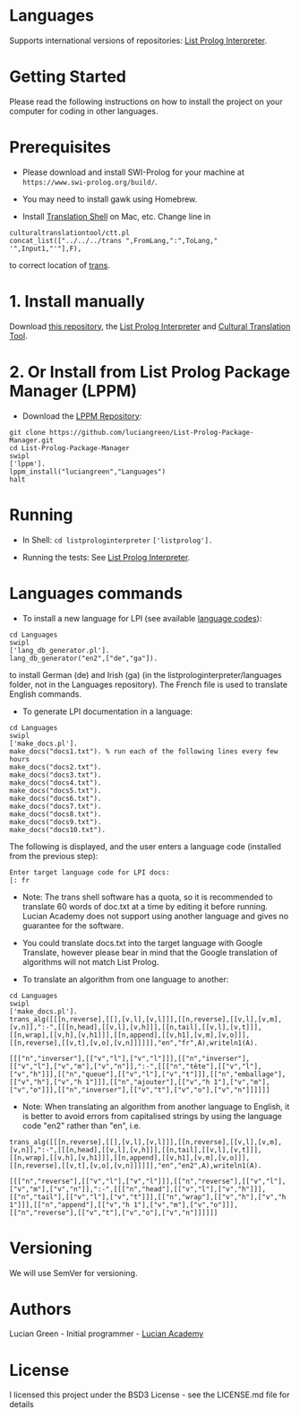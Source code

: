 # Languages

Supports international versions of repositories: <a href="https://github.com/luciangreen/listprologinterpreter">List Prolog Interpreter</a>.

# Getting Started

Please read the following instructions on how to install the project on your computer for coding in other languages.

# Prerequisites

* Please download and install SWI-Prolog for your machine at `https://www.swi-prolog.org/build/`.

* You may need to install gawk using Homebrew.

* Install <a href="https://github.com/soimort/translate-shell">Translation Shell</a> on Mac, etc.
Change line in
```
culturaltranslationtool/ctt.pl
concat_list(["../../../trans ",FromLang,":",ToLang," '",Input1,"'"],F),
```
to correct location of <a href="https://github.com/soimort/translate-shell">trans</a>.

# 1. Install manually

Download <a href="http://github.com/luciangreen/Languages/">this repository</a>, the <a href="https://github.com/luciangreen/listprologinterpreter">List Prolog Interpreter</a> and <a href="https://github.com/luciangreen/culturaltranslationtool">Cultural Translation Tool</a>.

# 2. Or Install from List Prolog Package Manager (LPPM)

* Download the <a href="https://github.com/luciangreen/List-Prolog-Package-Manager">LPPM Repository</a>:

```
git clone https://github.com/luciangreen/List-Prolog-Package-Manager.git
cd List-Prolog-Package-Manager
swipl
['lppm'].
lppm_install("luciangreen","Languages")
halt
```

# Running

* In Shell:
`cd listprologinterpreter`
`['listprolog'].`    

* Running the tests: See <a href="https://github.com/luciangreen/listprologinterpreter">List Prolog Interpreter</a>.

# Languages commands

* To install a new language for LPI (see available <a href="https://github.com/soimort/translate-shell">language codes</a>):
```
cd Languages
swipl
['lang_db_generator.pl'].
lang_db_generator("en2",["de","ga"]).
```
to install German (de) and Irish (ga) (in the listprologinterpreter/languages folder, not in the Languages repository).  The French file is used to translate English commands.

* To generate LPI documentation in a language:
```
cd Languages
swipl
['make_docs.pl'].
make_docs("docs1.txt"). % run each of the following lines every few hours
make_docs("docs2.txt").
make_docs("docs3.txt").
make_docs("docs4.txt").
make_docs("docs5.txt").
make_docs("docs6.txt").
make_docs("docs7.txt").
make_docs("docs8.txt").
make_docs("docs9.txt").
make_docs("docs10.txt").
```

The following is displayed, and the user enters a language code (installed from the previous step):
```
Enter target language code for LPI docs:
|: fr
```

* Note: The trans shell software has a quota, so it is recommended to translate 60 words of doc.txt at a time by editing it before running.  Lucian Academy does not support using another language and gives no guarantee for the software.

* You could translate docs.txt into the target language with Google Translate, however please bear in mind that the Google translation of algorithms will not match List Prolog.

* To translate an algorithm from one language to another:

```
cd Languages
swipl
['make_docs.pl'].
trans_alg([[[n,reverse],[[],[v,l],[v,l]]],[[n,reverse],[[v,l],[v,m],[v,n]],":-",[[[n,head],[[v,l],[v,h]]],[[n,tail],[[v,l],[v,t]]],[[n,wrap],[[v,h],[v,h1]]],[[n,append],[[v,h1],[v,m],[v,o]]],[[n,reverse],[[v,t],[v,o],[v,n]]]]]],"en","fr",A),writeln1(A).

[[["n","inverser"],[["v","l"],["v","l"]]],[["n","inverser"],[["v","l"],["v","m"],["v","n"]],":-",[[["n","tête"],[["v","l"],["v","h"]]],[["n","queue"],[["v","l"],["v","t"]]],[["n","emballage"],[["v","h"],["v","h 1"]]],[["n","ajouter"],[["v","h 1"],["v","m"],["v","o"]]],[["n","inverser"],[["v","t"],["v","o"],["v","n"]]]]]]
```

* Note: When translating an algorithm from another language to English, it is better to avoid errors from capitalised strings by using the language code "en2" rather than "en", i.e.

```
trans_alg([[[n,reverse],[[],[v,l],[v,l]]],[[n,reverse],[[v,l],[v,m],[v,n]],":-",[[[n,head],[[v,l],[v,h]]],[[n,tail],[[v,l],[v,t]]],[[n,wrap],[[v,h],[v,h1]]],[[n,append],[[v,h1],[v,m],[v,o]]],[[n,reverse],[[v,t],[v,o],[v,n]]]]]],"en","en2",A),writeln1(A).

[[["n","reverse"],[["v","l"],["v","l"]]],[["n","reverse"],[["v","l"],["v","m"],["v","n"]],":-",[[["n","head"],[["v","l"],["v","h"]]],[["n","tail"],[["v","l"],["v","t"]]],[["n","wrap"],[["v","h"],["v","h 1"]]],[["n","append"],[["v","h 1"],["v","m"],["v","o"]]],[["n","reverse"],[["v","t"],["v","o"],["v","n"]]]]]]
```

# Versioning

We will use SemVer for versioning.

# Authors

Lucian Green - Initial programmer - <a href="https://www.lucianacademy.com/">Lucian Academy</a>

# License

I licensed this project under the BSD3 License - see the LICENSE.md file for details
